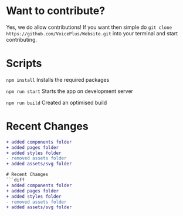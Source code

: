 # Want to contribute?
Yes, we do allow contributions! If you want then simple do ` git clone https://github.com/VoicePlus/Website.git ` into your terminal and start contributing.

# Scripts
` npm install ` Installs the required packages

` npm run start ` Starts the app on development server

` npm run build ` Created an optimised build

# Recent Changes
```diff
+ added components folder
+ added pages folder
+ added styles folder
- removed assets folder
+ added assets/svg folder

# Recent Changes
```diff
+ added components folder
+ added pages folder
+ added styles folder
- removed assets folder
+ added assets/svg folder